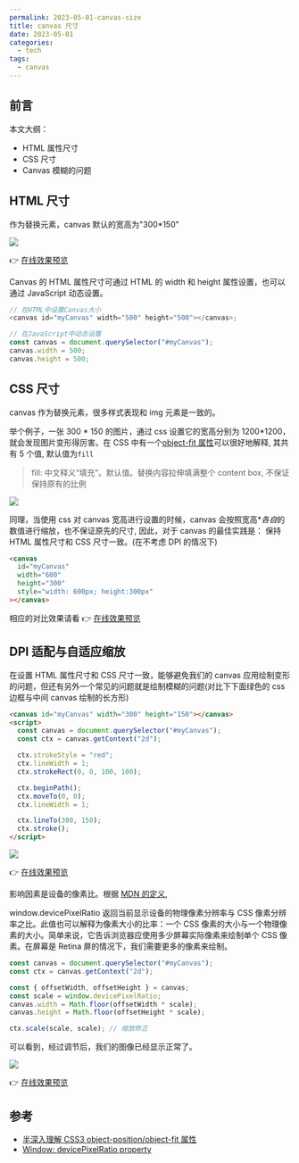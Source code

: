 ```yaml
---
permalink: 2023-05-01-canvas-size
title: canvas 尺寸
date: 2023-05-01
categories:
  - tech
tags:
  - canvas
---
```


## 前言

本文大纲：

- HTML 属性尺寸
- CSS 尺寸
- Canvas 模糊的问题

## HTML 尺寸

作为替换元素，canvas 默认的宽高为"300\*150"

![](https://cdn.jsdelivr.net/gh/chenxiaoyao6228/cloudimg@main/2023/canvas-default-size.png)

👉 [在线效果预览](https://chenxiaoyao6228.github.io/html-preview/?https://github.com/chenxiaoyao6228/fe-notes/blob/main/Canvas/_demo/canvas-size/default.html)

Canvas 的 HTML 属性尺寸可通过 HTML 的 width 和 height 属性设置，也可以通过 JavaScript 动态设置。

```js
// 在HTML中设置Canvas大小
<canvas id="myCanvas" width="500" height="500"></canvas>;

// 在JavaScript中动态设置
const canvas = document.querySelector("#myCanvas");
canvas.width = 500;
canvas.height = 500;
```

## CSS 尺寸

canvas 作为替换元素，很多样式表现和 img 元素是一致的。

举个例子，一张 300 * 150 的图片，通过 css 设置它的宽高分别为 1200*1200，就会发现图片变形得厉害。在 CSS 中有一个[object-fit 属性](https://developer.mozilla.org/en-US/docs/Web/CSS/object-fit)可以很好地解释, 其共有 5 个值, 默认值为`fill`

> fill: 中文释义“填充”。默认值。替换内容拉伸填满整个 content box, 不保证保持原有的比例

![](https://cdn.jsdelivr.net/gh/chenxiaoyao6228/cloudimg@main/2023/replaced-element-object-fill-fit.png)

同理，当使用 css 对 canvas 宽高进行设置的时候，canvas 会按照宽高\**各自*的数值进行缩放，也不保证原先的尺寸, 因此，对于 canvas 的最佳实践是： 保持 HTML 属性尺寸和 CSS 尺寸一致。(在不考虑 DPI 的情况下)

```html
<canvas
  id="myCanvas"
  width="600"
  height="300"
  style="width: 600px; height:300px"
></canvas>
```

相应的对比效果请看 👉 [在线效果预览](https://chenxiaoyao6228.github.io/html-preview/?https://github.com/chenxiaoyao6228/fe-notes/blob/main/Canvas/_demo/canvas-size/html-css-size-1.html)

## DPI 适配与自适应缩放

在设置 HTML 属性尺寸和 CSS 尺寸一致，能够避免我们的 canvas 应用绘制变形的问题，但还有另外一个常见的问题就是绘制模糊的问题(对比下下面绿色的 css 边框与中间 canvas 绘制的长方形)

```html
<canvas id="myCanvas" width="300" height="150"></canvas>
<script>
  const canvas = document.querySelector("#myCanvas");
  const ctx = canvas.getContext("2d");

  ctx.strokeStyle = "red";
  ctx.lineWidth = 1;
  ctx.strokeRect(0, 0, 100, 100);

  ctx.beginPath();
  ctx.moveTo(0, 0);
  ctx.lineWidth = 1;

  ctx.lineTo(300, 150);
  ctx.stroke();
</script>
```

![](https://cdn.jsdelivr.net/gh/chenxiaoyao6228/cloudimg@main/2023/canvas-size-blur.png)

👉 [在线效果预览](https://chenxiaoyao6228.github.io/html-preview/?https://github.com/chenxiaoyao6228/fe-notes/blob/main/Canvas/_demo/canvas-size/html-css-size-2.html)

影响因素是设备的像素比。根据 [MDN 的定义](https://developer.mozilla.org/en-US/docs/Web/API/Window/devicePixelRatio),

window.devicePixelRatio 返回当前显示设备的物理像素分辨率与 CSS 像素分辨率之比。此值也可以解释为像素大小的比率：一个 CSS 像素的大小与一个物理像素的大小。简单来说，它告诉浏览器应使用多少屏幕实际像素来绘制单个 CSS 像素。在屏幕是 Retina 屏的情况下，我们需要更多的像素来绘制。

```js
const canvas = document.querySelector("#myCanvas");
const ctx = canvas.getContext("2d");

const { offsetWidth, offsetHeight } = canvas;
const scale = window.devicePixelRatio;
canvas.width = Math.floor(offsetWidth * scale);
canvas.height = Math.floor(offsetHeight * scale);

ctx.scale(scale, scale); // 缩放修正
```

可以看到，经过调节后，我们的图像已经显示正常了。

![](https://cdn.jsdelivr.net/gh/chenxiaoyao6228/cloudimg@main/2023/canvas-size-blur-2.png)

👉 [在线效果预览](https://chenxiaoyao6228.github.io/html-preview/?https://github.com/chenxiaoyao6228/fe-notes/blob/main/Canvas/_demo/canvas-size/html-css-size-3.html)

## 参考

- [半深入理解 CSS3 object-position/object-fit 属性](https://www.zhangxinxu.com/wordpress/2015/03/css3-object-position-object-fit)
- [Window: devicePixelRatio property](https://developer.mozilla.org/en-US/docs/Web/API/Window/devicePixelRatio)
